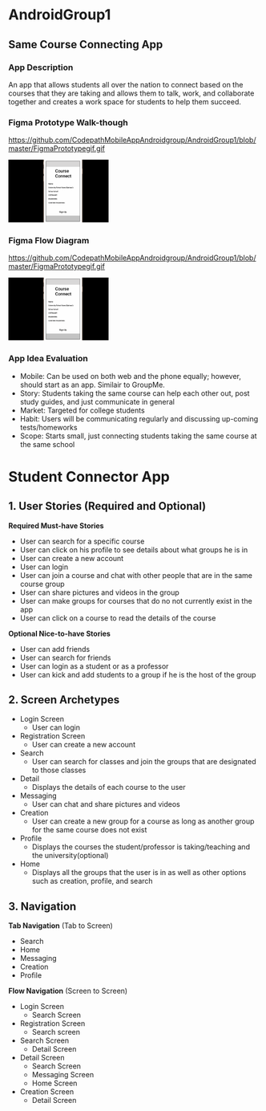 # AndroidGroup1
## Same Course Connecting App

### App Description
An app that allows students all over the nation to connect based on the courses that they are taking and allows them to talk, work, and collaborate together and  creates a work space for students to help them succeed.

### Figma Prototype Walk-though
https://github.com/CodepathMobileAppAndroidgroup/AndroidGroup1/blob/master/FigmaPrototypegif.gif

<img src="https://github.com/CodepathMobileAppAndroidgroup/AndroidGroup1/blob/master/FigmaPrototypegif.gif" width=200><br>

### Figma Flow Diagram
https://github.com/CodepathMobileAppAndroidgroup/AndroidGroup1/blob/master/FigmaPrototypegif.gif

<img src="https://github.com/CodepathMobileAppAndroidgroup/AndroidGroup1/blob/master/FigmaPrototypegif.gif" width=200><br>


### App Idea Evaluation


- Mobile: Can be used on both web and the phone equally; however, should start as an app. Similair to GroupMe.
- Story: Students taking the same course can help each other out, post study guides, and just communicate in general
- Market: Targeted for college students
- Habit: Users will be communicating regularly and discussing up-coming tests/homeworks
- Scope: Starts small, just connecting students taking the same course at the same school

# Student Connector App

## 1. User Stories (Required and Optional)

**Required Must-have Stories**

 * User can search for a specific course
 * User can click on his profile to see details about what groups he is in 
 * User can create a new account
 * User can login
 * User can join a course and chat with other people that are in the same course group
 * User can share pictures and videos in the group
 * User can make groups for courses that do no not currently exist in the app
 * User can click on a course to read the details of the course

**Optional Nice-to-have Stories**

 * User can add friends 
 * User can search for friends
 * User can login as a student or as a professor
 * User can kick and add students to a group if he is the host of the group


## 2. Screen Archetypes

 * Login Screen
     * User can login
 * Registration Screen
     * User can create a new account 
 * Search
     * User can search for classes and join the groups that are designated to those classes
 * Detail
     * Displays the details of each course to the user
 * Messaging
     * User can chat and share pictures and videos
 * Creation
     * User can create a new group for a course as long as another group for the same course does not exist
 * Profile
     * Displays the courses the student/professor is taking/teaching and the university(optional)
 * Home 
     * Displays all the groups that the user is in as well as other options such as creation, profile, and search

## 3. Navigation

**Tab Navigation** (Tab to Screen)

 * Search
 * Home
 * Messaging
 * Creation
 * Profile

**Flow Navigation** (Screen to Screen)

 * Login Screen
     * Search Screen
 * Registration Screen
     * Search screen
 * Search Screen
     * Detail Screen
 * Detail Screen
     * Search Screen
     * Messaging Screen
     * Home Screen
 * Creation Screen
     * Detail Screen
